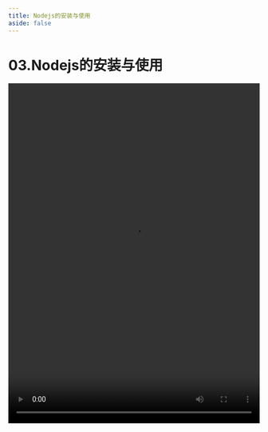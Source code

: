 ```yaml
---
title: Nodejs的安装与使用
aside: false
---
```


# 03.Nodejs的安装与使用

<video autoplay src="http://qn.chinavanes.com/nodejs/module-1/03.Nodejs的安装与使用.mp4" controls controlsList="nodownload" width="100%" height="680"/>

